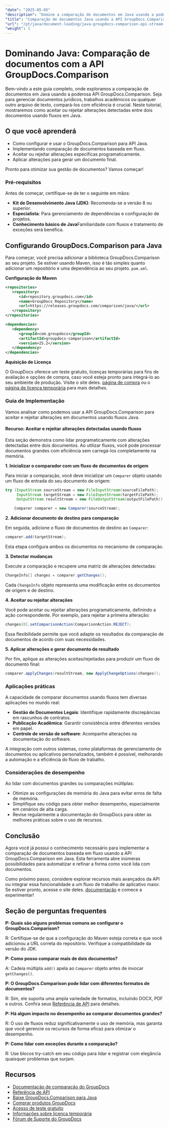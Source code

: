 ```yaml
---
"date": "2025-05-05"
"description": "Domine a comparação de documentos em Java usando a poderosa API GroupDocs.Comparison. Aprenda técnicas baseadas em fluxo para o processamento eficiente de documentos jurídicos, acadêmicos e de software."
"title": "Comparação de documentos Java usando a API GroupDocs.Comparison - Uma abordagem baseada em fluxo"
"url": "/pt/java/document-loading/java-groupdocs-comparison-api-stream-document-compare/"
"weight": 1
---
```


# Dominando Java: Comparação de documentos com a API GroupDocs.Comparison

Bem-vindo a este guia completo, onde exploramos a comparação de documentos em Java usando a poderosa API GroupDocs.Comparison. Seja para gerenciar documentos jurídicos, trabalhos acadêmicos ou qualquer outro arquivo de texto, compará-los com eficiência é crucial. Neste tutorial, mostraremos como aceitar ou rejeitar alterações detectadas entre dois documentos usando fluxos em Java.

## O que você aprenderá

- Como configurar e usar o GroupDocs.Comparison para API Java.
- Implementando comparação de documentos baseada em fluxo.
- Aceitar ou rejeitar alterações específicas programaticamente.
- Aplicar alterações para gerar um documento final.

Pronto para otimizar sua gestão de documentos? Vamos começar!

### Pré-requisitos

Antes de começar, certifique-se de ter o seguinte em mãos:

- **Kit de Desenvolvimento Java (JDK)**: Recomenda-se a versão 8 ou superior.
- **Especialista**: Para gerenciamento de dependências e configuração de projetos.
- **Conhecimento básico de Java**Familiaridade com fluxos e tratamento de exceções será benéfica.

## Configurando GroupDocs.Comparison para Java

Para começar, você precisa adicionar a biblioteca GroupDocs.Comparison ao seu projeto. Se estiver usando Maven, isso é tão simples quanto adicionar um repositório e uma dependência ao seu projeto. `pom.xml`.

**Configuração do Maven**

```xml
<repositories>
   <repository>
      <id>repository.groupdocs.com</id>
      <name>GroupDocs Repository</name>
      <url>https://releases.groupdocs.com/comparison/java/</url>
   </repository>
</repositories>

<dependencies>
   <dependency>
      <groupId>com.groupdocs</groupId>
      <artifactId>groupdocs-comparison</artifactId>
      <version>25.2</version>
   </dependency>
</dependencies>
```

**Aquisição de Licença**

O GroupDocs oferece um teste gratuito, licenças temporárias para fins de avaliação e opções de compra, caso você esteja pronto para integrá-lo ao seu ambiente de produção. Visite o site deles. [página de compra](https://purchase.groupdocs.com/buy) ou o [página de licença temporária](https://purchase.groupdocs.com/temporary-license/) para mais detalhes.

### Guia de Implementação

Vamos analisar como podemos usar a API GroupDocs.Comparison para aceitar e rejeitar alterações em documentos usando fluxos Java.

#### Recurso: Aceitar e rejeitar alterações detectadas usando fluxos

Esta seção demonstra como lidar programaticamente com alterações detectadas entre dois documentos. Ao utilizar fluxos, você pode processar documentos grandes com eficiência sem carregá-los completamente na memória.

**1. Inicializar o comparador com um fluxo de documentos de origem**

Para iniciar a comparação, você deve inicializar um `Comparer` objeto usando um fluxo de entrada do seu documento de origem:

```java
try (InputStream sourceStream = new FileInputStream(sourceFilePath);
     InputStream targetStream = new FileInputStream(targetFilePath);
     OutputStream resultStream = new FileOutputStream(outputFilePath)) {

    Comparer comparer = new Comparer(sourceStream);
```

**2. Adicionar documento de destino para comparação**

Em seguida, adicione o fluxo de documentos de destino ao `Comparer`:

```java
comparer.add(targetStream);
```

Esta etapa configura ambos os documentos no mecanismo de comparação.

**3. Detectar mudanças**

Execute a comparação e recupere uma matriz de alterações detectadas:

```java
ChangeInfo[] changes = comparer.getChanges();
```

Cada `ChangeInfo` objeto representa uma modificação entre os documentos de origem e de destino.

**4. Aceitar ou rejeitar alterações**

Você pode aceitar ou rejeitar alterações programaticamente, definindo a ação correspondente. Por exemplo, para rejeitar a primeira alteração:

```java
changes[0].setComparisonAction(ComparisonAction.REJECT);
```

Essa flexibilidade permite que você adapte os resultados da comparação de documentos de acordo com suas necessidades.

**5. Aplicar alterações e gerar documento de resultado**

Por fim, aplique as alterações aceitas/rejeitadas para produzir um fluxo de documento final:

```java
comparer.applyChanges(resultStream, new ApplyChangeOptions(changes));
```

### Aplicações práticas

A capacidade de comparar documentos usando fluxos tem diversas aplicações no mundo real:

- **Gestão de Documentos Legais**: Identifique rapidamente discrepâncias em rascunhos de contratos.
- **Publicação Acadêmica**: Garantir consistência entre diferentes versões em papel.
- **Controle de versão de software**: Acompanhe alterações na documentação do software.

A integração com outros sistemas, como plataformas de gerenciamento de documentos ou aplicativos personalizados, também é possível, melhorando a automação e a eficiência do fluxo de trabalho.

### Considerações de desempenho

Ao lidar com documentos grandes ou comparações múltiplas:

- Otimize as configurações de memória do Java para evitar erros de falta de memória.
- Simplifique seu código para obter melhor desempenho, especialmente em cenários de alta carga.
- Revise regularmente a documentação do GroupDocs para obter as melhores práticas sobre o uso de recursos.

## Conclusão

Agora você já possui o conhecimento necessário para implementar a comparação de documentos baseada em fluxo usando a API GroupDocs.Comparison em Java. Esta ferramenta abre inúmeras possibilidades para automatizar e refinar a forma como você lida com documentos.

Como próximo passo, considere explorar recursos mais avançados da API ou integrar essa funcionalidade a um fluxo de trabalho de aplicativo maior. Se estiver pronto, acesse o site deles. [documentação](https://docs.groupdocs.com/comparison/java/) e comece a experimentar!

## Seção de perguntas frequentes

**P: Quais são alguns problemas comuns ao configurar o GroupDocs.Comparison?**

R: Certifique-se de que a configuração do Maven esteja correta e que você adicionou a URL correta do repositório. Verifique a compatibilidade da versão do JDK.

**P: Como posso comparar mais de dois documentos?**

A: Cadeia múltipla `add()` apela ao `Comparer` objeto antes de invocar `getChanges()`.

**P: O GroupDocs.Comparison pode lidar com diferentes formatos de documentos?**

R: Sim, ele suporta uma ampla variedade de formatos, incluindo DOCX, PDF e outros. Confira seus [Referência de API](https://reference.groupdocs.com/comparison/java/) para detalhes.

**P: Há algum impacto no desempenho ao comparar documentos grandes?**

R: O uso de fluxos reduz significativamente o uso de memória, mas garanta que você gerencie os recursos de forma eficaz para otimizar o desempenho.

**P: Como lidar com exceções durante a comparação?**

R: Use blocos try-catch em seu código para lidar e registrar com elegância quaisquer problemas que surjam.

## Recursos

- [Documentação de comparação do GroupDocs](https://docs.groupdocs.com/comparison/java/)
- [Referência de API](https://reference.groupdocs.com/comparison/java/)
- [Baixe GroupDocs.Comparison para Java](https://releases.groupdocs.com/comparison/java/)
- [Comprar produtos GroupDocs](https://purchase.groupdocs.com/buy)
- [Acesso de teste gratuito](https://releases.groupdocs.com/comparison/java/)
- [Informações sobre licença temporária](https://purchase.groupdocs.com/temporary-license/)
- [Fórum de Suporte do GroupDocs](https://forum.groupdocs.com/c/comparison)